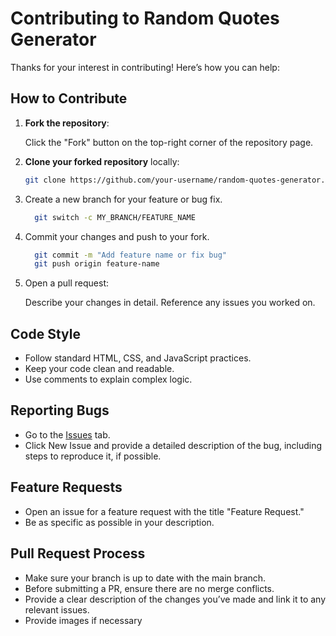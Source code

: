 # Contributing to Random Quotes Generator

Thanks for your interest in contributing! Here’s how you can help:

## How to Contribute
1. **Fork the repository**:
  
   Click the "Fork" button on the top-right corner of the repository page.
2. **Clone your forked repository** locally:
   ```sh
   git clone https://github.com/your-username/random-quotes-generator.git
   ```
3. Create a new branch for your feature or bug fix.
   ```sh
     git switch -c MY_BRANCH/FEATURE_NAME
   ```
4. Commit your changes and push to your fork.
   ```sh
     git commit -m "Add feature name or fix bug"
     git push origin feature-name
    ```
5. Open a pull request:

   Describe your changes in detail. Reference any issues you worked on.

## Code Style
- Follow standard HTML, CSS, and JavaScript practices.
- Keep your code clean and readable.
- Use comments to explain complex logic.

## Reporting Bugs
- Go to the [Issues](https://github.com/DanonymousCoder/Random-quotes-generator/issues) tab.
- Click New Issue and provide a detailed description of the bug, including steps to reproduce it, if possible.

## Feature Requests
- Open an issue for a feature request with the title "Feature Request."
- Be as specific as possible in your description.

## Pull Request Process
- Make sure your branch is up to date with the main branch.
- Before submitting a PR, ensure there are no merge conflicts.
- Provide a clear description of the changes you’ve made and link it to any relevant issues.
- Provide images if necessary

